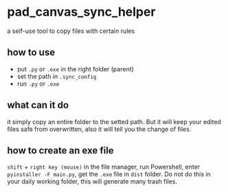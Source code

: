 # pad_canvas_sync_helper
a self-use tool to copy files with certain rules

## how to use
- put `.py` or `.exe` in the right folder (parent)
- set the path in `.sync_config`
- run `.py` or `.exe`

## what can it do
it simply copy an entire folder to the setted path. But it will keep your edited files safe from overwritten, also it will tell you the change of files.

## how to create an exe file
`shift` + `right key (mouse)` in the file manager, run Powershell, enter `pyinstaller -F main.py`, get the `.exe` file in `dist` folder.
Do not do this in your daily working folder, this will generate many trash files.
